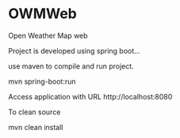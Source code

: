 # OWMWeb
Open Weather Map web 

Project is developed using spring boot...

use maven to compile and run project.

mvn spring-boot:run

Access application with URL http://localhost:8080

To clean source

mvn clean install